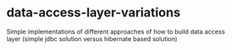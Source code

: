 # data-access-layer-variations
Simple implementations of different approaches of how to build data access layer (simple jdbc solution versus hibernate based solution) 
